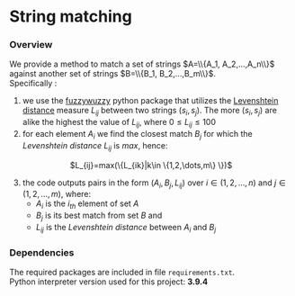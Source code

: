 # String matching
### Overview
We provide a method to match a set of strings $A=\\{A_1, A_2,...,A_n\\}$ against another set of strings $B=\\{B_1, B_2,...,B_m\\}$.<br>
Specifically :
1. we use the [fuzzywuzzy](https://pypi.org/project/fuzzywuzzy/) python package that utilizes the [Levenshtein distance](https://en.wikipedia.org/wiki/Levenshtein_distance) measure $L_{ij}$ between two strings $(s_i, s_j)$. The more $(s_i, s_j)$ are alike the highest the value of $L_{ij}$, where $0 \leq L_{ij} \leq 100$
2. for each element $A_i$ we find the closest match $B_j$ for which the _Levenshtein distance_ $L_{ij}$ is _max_, hence:<br>
<p align="center">
$L_{ij}=max(\{L_{ik}|k\in \{1,2,\dots,m\} \})$
</p>

3. the code outputs pairs in the form $(A_i, B_j, L_{ij})$ over $i\in(1,2,\dots,n)$ and $j\in(1,2,\dots,m)$, where:
   -  $A_i$ is the $i_{th}$ element of set $A$
   -  $B_j$ is its best match from set $B$ and
   -  $L_{ij}$ is the _Levenshtein distance_ between $A_i$ and $B_j$

### Dependencies
The required packages are included in file ```requirements.txt```.<br>
Python interpreter version used for this project: **3.9.4**
